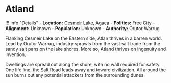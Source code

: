 # Atland

!!! info "Details"
    - **Location:** [Cesmeir Lake, Agaea](../../../realms/agaea#cesmeir-lake)
    - **Politics:** Free City
    - **Alignment:** Unknown
    - **Population:** Unknown
    - **Authority:** Orutor Warrug

Flanking Cesmeir Lake on the Eastern side, Atlan thrives in a barren world.  Lead by Orutor Warrug, industry sprawls from the vast salt trade from the sandy salt pans on the lake shores.   More so, Atland thrives on ingenuity and invention.

Dwellings are spread out along the shore, with no wall required for safety.  One life line, the Salt Road leads away and toward civilization.  All around the sun burns out any potential attackers from the surrounding dunes.
